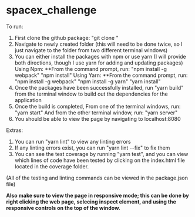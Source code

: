 # spacex_challenge

To run:
1. First clone the github package: "git clone <urlToRepo>"
2. Navigate to newly created folder (this will need to be done twice, so I just navigate to the folder from two different terminal windows)
3. You can either install the packages with npm or use yarn (I will provide both directions, though I use yarn for adding and updating packages)
    Using Npm:
    **From the command prompt, run:
        "npm install -g webpack"
        "npm install"
    Using Yarn:
    **From the command prompt, run:
        "npm install -g webpack"
        "npm install -g yarn"
        "yarn install"  
4. Once the packages have been successfully installed, run "yarn build" from the terminal window to build out the dependencies for the application
4. Once the build is completed,
    From one of the terminal windows, run: "yarn start"
    And from the other terminal window, run: "yarn server"
5. You should be able to view the page by navigating to localhost:8080

Extras:
1. You can run "yarn lint" to view any linting errors
2. If any linting errors exist, you can run "yarn lint --fix" to fix them
3. You can see the test coverage by running "yarn test", and you can view which lines of code have been tested by clicking on the index.html file located in the coverage folder.

(All of the testing and linting commands can be viewed in the package.json file)

**Also make sure to view the page in responsive mode; this can be done by right clicking the web page, selecing inspect element, and using the responsive controls on the top of the window.**